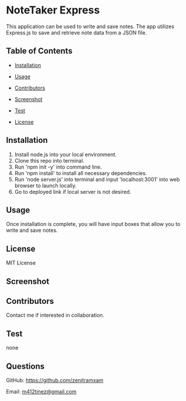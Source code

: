 # NoteTaker Express
    
This application can be used to write and save notes. The app utilizes Express.js to save and retrieve note data from a JSON file.

## Table of Contents
    
* [Installation](#installation)
    
* [Usage](#usage)
    
* [Contributors](#contribute)

* [Screenshot](#screenshot)
    
* [Test](#test)
    
* [License](#license)
    
## Installation
    
1. Install node.js into your local environment.
2. Clone this repo into terminal.
3. Run 'npm init -y' into command line.
4. Run 'npm install' to install all necessary dependencies.
5. Run 'node server.js' into terminal and input 'localhost:3001' into web browser to launch locally.
6. Go to deployed link if local server is not desired.
    
## Usage
    
Once installation is complete, you will have input boxes that allow you to write and save notes.

## License
    
MIT License

## Screenshot


    
## Contributors
    
Contact me if interested in collaboration.
    
## Test
    
none
    
## Questions
    
GitHub: https://github.com/zenitramxam
    
Email: m412tinez@gmail.com
